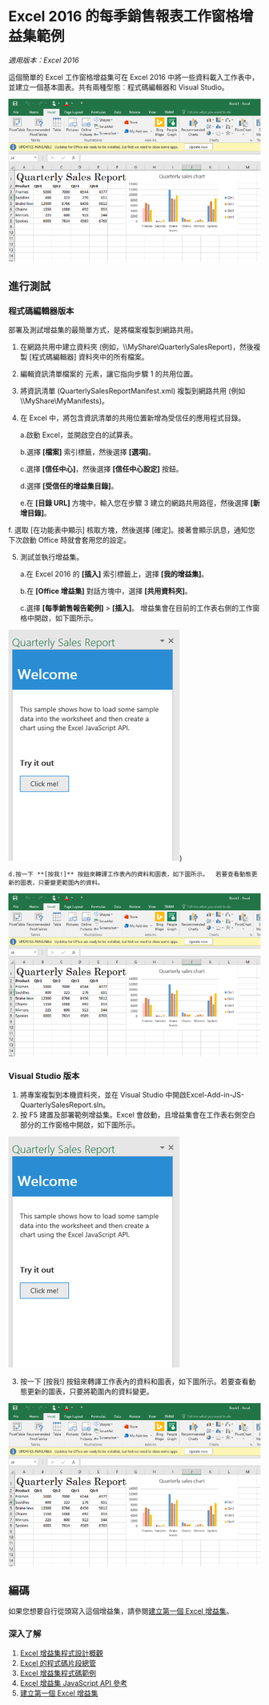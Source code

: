 # Excel 2016 的每季銷售報表工作窗格增益集範例

_適用版本：Excel 2016_

這個簡單的 Excel 工作窗格增益集可在 Excel 2016 中將一些資料載入工作表中，並建立一個基本圖表。共有兩種型態︰程式碼編輯器和 Visual Studio。

![每季銷售報表範例](../images/QuarterlySalesReport_report.PNG)

## 進行測試
### 程式碼編輯器版本

部署及測試增益集的最簡單方式，是將檔案複製到網路共用。

1.  在網路共用中建立資料夾 (例如，\\\MyShare\QuarterlySalesReport)，然後複製 [程式碼編輯器] 資料夾中的所有檔案。 
2.  編輯資訊清單檔案的 <SourceLocation> 元素，讓它指向步驟 1 的共用位置。 
3.  將資訊清單 (QuarterlySalesReportManifest.xml) 複製到網路共用 (例如 \\\MyShare\MyManifests)。
4.  在 Excel 中，將包含資訊清單的共用位置新增為受信任的應用程式目錄。

    a.啟動 Excel，並開啟空白的試算表。  
    
    b.選擇 **[檔案]** 索引標籤，然後選擇 **[選項]**。
    
    c.選擇 **[信任中心]**，然後選擇 **[信任中心設定]** 按鈕。
    
    d.選擇 **[受信任的增益集目錄]**。
    
    e.在 **[目錄 URL]** 方塊中，輸入您在步驟 3 建立的網路共用路徑，然後選擇 **[新增目錄]**。
    
   f. 選取 [在功能表中顯示]<e /> 核取方塊，然後選擇 [確定]<e />。接著會顯示訊息，通知您下次啟動 Office 時就會套用您的設定。 
        
5.  測試並執行增益集。 

    a.在 Excel 2016 的 **[插入]** 索引標籤上，選擇 **[我的增益集]**。
    
    b.在 **[Office 增益集]** 對話方塊中，選擇 **[共用資料夾]**。
    
    c.選擇 **[每季銷售報告範例]** > **[插入]**。 增益集會在目前的工作表右側的工作窗格中開啟，如下圖所示。 
        
  ![每季銷售報表範例](../images/QuarterlySalesReport_taskpane.PNG))

    d.按一下 **[按我!]** 按鈕來轉譯工作表內的資料和圖表，如下圖所示。  若要查看動態更新的圖表，只要變更範圍內的資料。
        
  ![每季銷售報表範例](../images/QuarterlySalesReport_report.PNG)

### Visual Studio 版本
1.  將專案複製到本機資料夾，並在 Visual Studio 中開啟Excel-Add-in-JS-QuarterlySalesReport.sln。
2.  按 F5 建置及部署範例增益集。Excel 會啟動，且增益集會在工作表右側空白部分的工作窗格中開啟，如下圖所示。 
        
  ![每季銷售報表範例](../images/QuarterlySalesReport_taskpane.PNG)

3. 按一下 [按我!]<e /> 按鈕來轉譯工作表內的資料和圖表，如下圖所示。若要查看動態更新的圖表，只要將範圍內的資料變更。 
        
  ![每季銷售報表範例](../images/QuarterlySalesReport_report.PNG)
        
## 編碼

如果您想要自行從頭寫入這個增益集，請參閱[建立第一個 Excel 增益集](https://github.com/OfficeDev/office-js-docs/blob/master/excel/build-your-first-excel-add-in.md)。


### 深入了解


1.  [Excel 增益集程式設計概觀](https://github.com/OfficeDev/office-js-docs/blob/master/excel/excel-add-ins-programming-overview.md)
2.  [Excel 的程式碼片段總管](http://officesnippetexplorer.azurewebsites.net/#/snippets/excel)
3.  [Excel 增益集程式碼範例](https://github.com/OfficeDev/office-js-docs/blob/master/excel/excel-add-ins-code-samples.md) 
4.  [Excel 增益集 JavaScript API 參考](https://github.com/OfficeDev/office-js-docs/blob/master/excel/excel-add-ins-javascript-reference.md)
5.  [建立第一個 Excel 增益集](https://github.com/OfficeDev/office-js-docs/blob/master/excel/build-your-first-excel-add-in.md)
